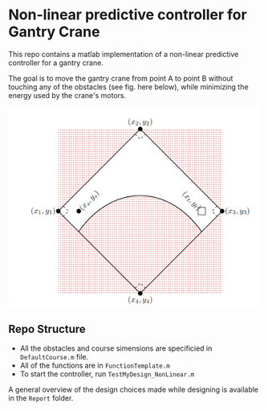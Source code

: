 # Non-linear predictive controller for Gantry Crane

This repo contains a matlab implementation of a non-linear predictive controller for a gantry crane. 

The goal is to move the gantry crane from point A to point B without touching any of the obstacles (see fig. here below), while minimizing the energy used by the crane's motors. 

![Example Test Course](https://github.com/kubitz/PredictiveControlGantry/blob/master/figures/diagram.png)


## Repo Structure
- All the obstacles and course simensions are specificied in `DefaultCourse.m` file. 
- All of the functions are in `FunctionTemplate.m` 
- To start the controller, run `TestMyDesign_NonLinear.m`

A general overview of the design choices made while designing is available in the `Report` folder. 

